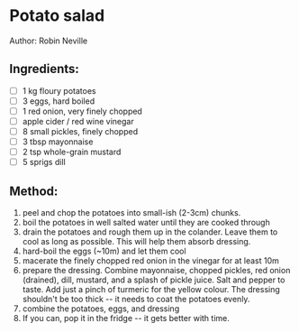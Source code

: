 # Potato salad

Author: Robin Neville

## Ingredients:
- [ ] 1 kg floury potatoes
- [ ] 3 eggs, hard boiled
- [ ] 1 red onion, very finely chopped
- [ ] apple cider / red wine vinegar
- [ ] 8 small pickles, finely chopped
- [ ] 3 tbsp mayonnaise
- [ ] 2 tsp whole-grain mustard
- [ ] 5 sprigs dill

## Method:
1. peel and chop the potatoes into small-ish (2-3cm) chunks.
2. boil the potatoes in well salted water until they are cooked through
3. drain the potatoes and rough them up in the colander. Leave them to cool as long as possible. This will help them absorb dressing.
4. hard-boil the eggs (~10m) and let them cool
5. macerate the finely chopped red onion in the vinegar for at least 10m
6. prepare the dressing. Combine mayonnaise, chopped pickles, red onion (drained), dill, mustard, and a splash of pickle juice. Salt and pepper to taste. Add just a pinch of turmeric for the yellow colour. The dressing shouldn't be too thick -- it needs to coat the potatoes evenly.
7. combine the potatoes, eggs, and dressing
8. If you can, pop it in the fridge -- it gets better with time.